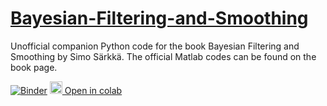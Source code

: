 # [Bayesian-Filtering-and-Smoothing](https://www.cambridge.org/fi/academic/subjects/statistics-probability/applied-probability-and-stochastic-networks/bayesian-filtering-and-smoothing?format=HB=)
Unofficial companion Python code for the book Bayesian Filtering and Smoothing by Simo Särkkä. The official Matlab codes can be found on the book page.

[![Binder](http://mybinder.org/badge.svg)](https://beta.mybinder.org/v2/gh/EEA-sensors/Bayesian-Filtering-and-Smoothing/main)
<a href="https://colab.research.google.com/github/EEA-sensors/Bayesian-Filtering-and-Smoothing"><img src="https://colab.research.google.com/img/colab_favicon_256px.png" width="20" height="20"/> Open in colab</a>
